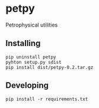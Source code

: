 # petpy

Petrophysical utilities

## Installing

    pip uninstall petpy
    pyhton setup.py sdist
    pip install dist/petpy-0.2.tar.gz

## Developing

    pip install -r requirements.txt